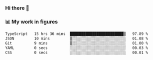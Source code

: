 ### Hi there 👋

### 📊 My work in figures

<!--START_SECTION:waka-->

```txt
TypeScript   15 hrs 36 mins  ████████████████████████▒   97.89 %
JSON         10 mins         ▒░░░░░░░░░░░░░░░░░░░░░░░░   01.08 %
Git          9 mins          ▒░░░░░░░░░░░░░░░░░░░░░░░░   01.00 %
YAML         0 secs          ░░░░░░░░░░░░░░░░░░░░░░░░░   00.03 %
CSS          0 secs          ░░░░░░░░░░░░░░░░░░░░░░░░░   00.01 %
```

<!--END_SECTION:waka-->
